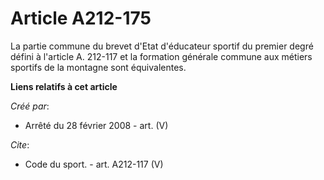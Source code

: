 # Article A212-175

La partie commune du brevet d'Etat d'éducateur sportif du premier degré défini à l'article A. 212-117 et la formation
générale commune aux métiers sportifs de la montagne sont équivalentes.

**Liens relatifs à cet article**

_Créé par_:

  - Arrêté du 28 février 2008 - art. (V)

_Cite_:

  - Code du sport. - art. A212-117 (V)
